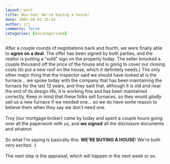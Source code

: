 ```yaml
---
layout: post
title: Woo-hoo! We're buying a house!
date: 2002-08-01 15:42
author: jrj
comments: false
categories: [Uncategorized]
---
```

After a couple rounds of negotiations back and fourth, we were finally able to **agree on a deal**. The offer has been signed by both parties, and the realtor is putting a "sold" sign on the property today. The seller knocked a couple thousand off the price of the house and is going to cover our closing costs (to put a new roof on the house, which it definitely needs.) The only other major thing that the inspector said we should have looked at is the furnace... we spoke today with the company that has been maintaining the furnace for the last 12 years, and they said that, although it is old and near the end of its design life, it is working fine and has been maintained correctly. Keep in mind that these folks sell furnaces, so they would *gladly* sell us a new furnace if we needed one... so we do have some reason to believe them when they say we don't need one.<br /><br />Troy (our mortgage broker) came by today and spent a couple hours going over all the paperwork with us, and **we signed** all the disclosure documents and whatnot.<br /><br />So what I'm saying is basically this: **WE'RE BUYING A HOUSE**! We're both *very excited*. :)<br /><br />The next step is the appraisal, which will happen in the next week or so.
